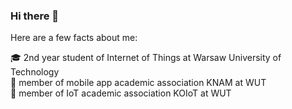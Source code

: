 ### Hi there 👋

Here are a few facts about me:

🎓 2nd year student of Internet of Things at Warsaw University of Technology<br />
📱 member of mobile app academic association KNAM at WUT<br />
🦊 member of IoT academic association KOIoT at WUT
